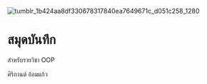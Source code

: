![tumblr_1b424aa8df330678317840ea7649671c_d051c258_1280](https://github.com/sirikan711/sirikan711.github.io/assets/159878412/3e5944b0-c011-4a27-8363-0187e8d9abce)

# สมุดบันทึก

สำหรับรายวิชา OOP

ศิริกานต์ อ้อมแก้ว
